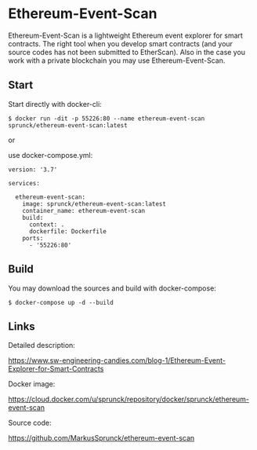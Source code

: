 # Ethereum-Event-Scan

Ethereum-Event-Scan is a lightweight Ethereum event explorer for smart contracts. 
The right tool when you develop smart contracts (and your source codes has not been
submitted to EtherScan). Also in the case you work with a private blockchain you 
may use Ethereum-Event-Scan.

## Start 

Start directly with docker-cli:

```
$ docker run -dit -p 55226:80 --name ethereum-event-scan sprunck/ethereum-event-scan:latest  
```

or 

use docker-compose.yml:

```
version: '3.7'

services:

  ethereum-event-scan:
    image: sprunck/ethereum-event-scan:latest
    container_name: ethereum-event-scan
    build:
      context: .
      dockerfile: Dockerfile
    ports:
      - '55226:80'
```

## Build

You may download the sources and build with docker-compose:

```
$ docker-compose up -d --build   
```

## Links

Detailed description:

https://www.sw-engineering-candies.com/blog-1/Ethereum-Event-Explorer-for-Smart-Contracts

Docker image:

https://cloud.docker.com/u/sprunck/repository/docker/sprunck/ethereum-event-scan

Source code:

https://github.com/MarkusSprunck/ethereum-event-scan
